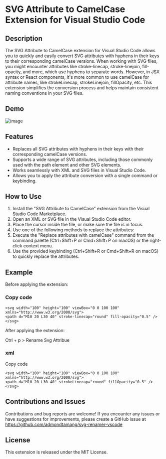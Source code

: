 # SVG Attribute to CamelCase Extension for Visual Studio Code

## Description

The SVG Attribute to CamelCase extension for Visual Studio Code allows you to quickly and easily convert SVG attributes with hyphens in their keys to their corresponding camelCase versions. When working with SVG files, you might encounter attributes like stroke-linecap, stroke-linejoin, fill-opacity, and more, which use hyphens to separate words. However, in JSX syntax or React components, it's more common to use camelCase for attribute names, like strokeLinecap, strokeLinejoin, fillOpacity, etc. This extension simplifies the conversion process and helps maintain consistent naming conventions in your SVG files.

## Demo
![image](https://github.com/admondtamang/svg-renamer-vscode/assets/22430270/7495635d-bc57-4d33-b998-ae72a7e868b7)

## Features

- Replaces all SVG attributes with hyphens in their keys with their corresponding camelCase versions.
- Supports a wide range of SVG attributes, including those commonly used with the path element and other SVG elements.
- Works seamlessly with XML and SVG files in Visual Studio Code.
- Allows you to apply the attribute conversion with a single command or keybinding.

## How to Use

1. Install the "SVG Attribute to CamelCase" extension from the Visual Studio Code Marketplace.
2. Open an XML or SVG file in the Visual Studio Code editor.
3. Place the cursor inside the file, or make sure the file is in focus.
4. Use one of the following methods to replace the attributes:
5. Execute the "Replace attributes with camelCase" command from the command palette (Ctrl+Shift+P or Cmd+Shift+P on macOS) or the right-click context menu.
6. Use the provided keybinding (Ctrl+Shift+R or Cmd+Shift+R on macOS) to quickly replace the attributes.

## Example

Before applying the extension:

### Copy code

```
<svg width="100" height="100" viewBox="0 0 100 100" xmlns="http://www.w3.org/2000/svg">
<path d="M10 20 L30 40" stroke-linecap="round" fill-opacity="0.5" />
</svg>
```

After applying the extension:

Ctrl + p > Rename Svg Attribue

### xml

Copy code

```
<svg width="100" height="100" viewBox="0 0 100 100" xmlns="http://www.w3.org/2000/svg">
<path d="M10 20 L30 40" strokeLinecap="round" fillOpacity="0.5" />
</svg>
```

## Contributions and Issues

Contributions and bug reports are welcome! If you encounter any issues or have suggestions for improvements, please create a GitHub issue at https://github.com/admondtamang/svg-renamer-vscode

## License

This extension is released under the MIT License.
